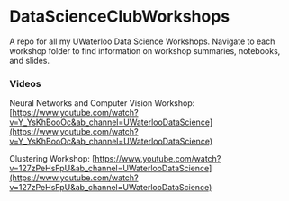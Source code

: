 # DataScienceClubWorkshops

A repo for all my UWaterloo Data Science Workshops. Navigate to each workshop folder to find information on workshop summaries, notebooks, and slides.

### Videos

Neural Networks and Computer Vision Workshop: [https://www.youtube.com/watch?v=Y_YsKhBooOc&ab_channel=UWaterlooDataScience](https://www.youtube.com/watch?v=Y_YsKhBooOc&ab_channel=UWaterlooDataScience)

Clustering Workshop: [https://www.youtube.com/watch?v=127zPeHsFpU&ab_channel=UWaterlooDataScience](https://www.youtube.com/watch?v=127zPeHsFpU&ab_channel=UWaterlooDataScience)
